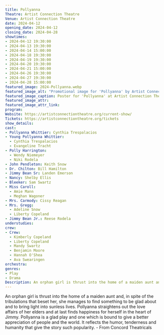```yaml
---
title: Pollyanna
Theatre: Artist Connection Theatre
Venue: Artist Connection Theatre
date: 2024-04-12
opening_date: 2024-04-12
closing_date: 2024-04-28
showtimes:
- 2024-04-12 19:30:00
- 2024-04-13 19:30:00
- 2024-04-14 15:00:00
- 2024-04-18 19:30:00
- 2024-04-19 19:30:00
- 2024-04-20 19:30:00
- 2024-04-21 15:00:00
- 2024-04-26 19:30:00
- 2024-04-27 19:30:00
- 2024-04-28 15:00:00
featured_image: 2024-Pollyanna.webp
featured_image_alt: "Promotional image for 'Pollyanna' by Artist Connection Theatre, with pastel floral patterns in the background. Title text and play details in elegant fonts announce the play, its author, the novel it's based on, and show dates from April 12 to April 28, 2024. Presented by Concord Theatricals on behalf of Samuel French, Inc."
featured_image_caption: Poster for 'Pollyanna' at Artist Connection Theatre 
featured_image_attr: 
featured_image_attr_link: 
program: 
Website: https://artistconnectiontheatre.org/current-show/
Tickets: https://artistconnectiontheatre.org/tickets
show_details: 
cast:
- Pollyanna Whittier: Cynthia Trespalacios
- Young Pollyanna Whittier: 
  - Cynthia Trespalacios
  - Evangeline Tracht
- Polly Harrington: 
  - Wendy Niemeyer
  - Niki Rodela
- John Pendleton: Keith Snow
- Dr. Chilton: Bill Hamilton
- Jimmy Bean Sr: Landen Emerson
- Nancy: Shelby Ellis
- Bleeker: Sam Swartz
- Miss Caroll: 
  - Amie Mann
  - Meghan Wagoner
- Mrs. Carmody: Cissy Reagan
- Mrs. Gregg:
  - Adeline Snow
  - Liberty Copeland
- Jimmy Bean Jr.: Reese Rodela
understudies:
crew:
- Crew:
  - Kimberly Copeland
  - Liberty Copeland
  - Mandy Swartz
  - Benjamin Moore
  - Hannah O'Shea
  - Ava Swearingen
orchestra:
genres:
- Play
- Drama
Description: An orphan girl is thrust into the home of a maiden aunt and, in spite of the tribulations that beset her, she manages to find something to be glad about and to bring light into sunless lives.
---
```

 An orphan girl is thrust into the home of a maiden aunt and, in spite of the tribulations that beset her, she manages to find something to be glad about and to bring light into sunless lives. Pollyanna straightens out the love affairs of her elders and at last finds happiness for herself in the heart of Jimmy. Pollyanna is a glad play and one which is bound to give a better appreciation of people and the world. It reflects the humor, tenderness and humanity that give the story such popularity. - From Concord Theatricals